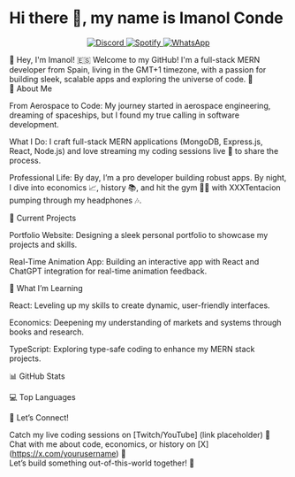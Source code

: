 # Hi there 👋, my name is Imanol Conde

<div align="center" >
<!--     <a href="https://www.youtube.com/@imanolcondegonzalez" target="_blank">
      <img src="https://img.shields.io/badge/YouTube-FF0000?style=for-the-badge&logo=youtube&logoColor=white" alt="YouTube"/>
    </a> -->
    <!--
    <a href="mailto:imanolcondeimanol@gmail.com" target="_blank">
      <img src="https://img.shields.io/badge/Email-D14836?style=for-the-badge&logo=gmail&logoColor=white" alt="Email"/>
    </a>
    -->
<!--     <a href="https://linkedin.com/in/imanolcondegonzalez" target="_blank">
      <img src="https://img.shields.io/badge/LinkedIn-0A66C2?style=for-the-badge&logo=linkedin&logoColor=white" alt="LinkedIn"/>
    </a> -->
    <a href="https://discord.com/invite/UxNXrBukjZ" target="_blank">
      <img src="https://img.shields.io/badge/Discord-5865F2?style=for-the-badge&logo=discord&logoColor=white" alt="Discord"/>
    </a>
<!--     <a href="https://twitter.com/ima1256" target="_blank">
      <img src="https://img.shields.io/badge/Twitter-1DA1F2?style=for-the-badge&logo=twitter&logoColor=white" alt="Twitter"/>
    </a> -->
    <a href="https://open.spotify.com/user/cq1ew5ln3qf62ekvotzfvhpc4?si=dab169a8b5fa476e" target="_blank">
      <img src="https://img.shields.io/badge/Spotify-1DB954?style=for-the-badge&logo=spotify&logoColor=white" alt="Spotify"/>
    </a>
      <a href="https://wa.me/34627188184" target="_blank">
        <img src="https://img.shields.io/badge/WhatsApp-25D366?style=for-the-badge&logo=whatsapp&logoColor=white" alt="WhatsApp"/>
      </a>
    <!--
    <a href="https://www.facebook.com/imanol.conde.37" target="_blank">
      <img src="https://img.shields.io/badge/Facebook-1877F2?style=for-the-badge&logo=facebook&logoColor=white" alt="Facebook"/>
    </a> -->
</div>



🌟 Hey, I'm Imanol! 🇪🇸
Welcome to my GitHub! I'm a full-stack MERN developer from Spain, living in the GMT+1 timezone, with a passion for building sleek, scalable apps and exploring the universe of code. 🚀  
🚀 About Me

From Aerospace to Code: My journey started in aerospace engineering, dreaming of spaceships, but I found my true calling in software development.  

What I Do: I craft full-stack MERN applications (MongoDB, Express.js, React, Node.js) and love streaming my coding sessions live 🔴 to share the process.  

Professional Life: By day, I’m a pro developer building robust apps. By night, I dive into economics 📈, history 📚, and hit the gym 🏋️‍♂️ with XXXTentacion pumping through my headphones 🎶.


🔭 Current Projects
  

Portfolio Website: Designing a sleek personal portfolio to showcase my projects and skills.

  

Real-Time Animation App: Building an interactive app with React and ChatGPT integration for real-time animation feedback.

🌱 What I’m Learning
  

React: Leveling up my skills to create dynamic, user-friendly interfaces.

  

Economics: Deepening my understanding of markets and systems through books and research.

  

TypeScript: Exploring type-safe coding to enhance my MERN stack projects.

📊 GitHub Stats
  
💻 Top Languages
  
🌈 Let’s Connect!

Catch my live coding sessions on [Twitch/YouTube] (link placeholder) 🔴  
Chat with me about code, economics, or history on [X] (https://x.com/yourusername) 📩  
Let’s build something out-of-this-world together! 🚀
